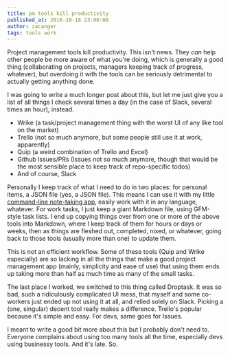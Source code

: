 ```yaml
---
title: pm tools kill productivity
published_at: 2016-10-18 23:00:00
author: zacanger
tags: tools work
---
```


Project management tools kill productivity. This isn't news. They _can_ help
other people be more aware of what you're doing, which is generally a good thing
(collaborating on projects, managers keeping track of progress, whatever), but
overdoing it with the tools can be seriously detrimental to actually getting
anything done.

I was going to write a much longer post about this, but let me just give you a
list of all things I check several times a day (in the case of Slack, several
times an hour), instead.

* Wrike (a task/project management thing with the worst UI of any like tool on
  the market)
* Trello (not so much anymore, but some people still use it at work, apparently)
* Quip (a weird combination of Trello and Excel)
* Github Issues/PRs (Issues not so much anymore, though that would be the most
  sensible place to keep track of repo-specific todos)
* And of course, Slack

Personally I keep track of what I need to do in two places: for personal items,
a JSON file (yes, a JSON file). This means I can use it with my little
[command-line note-taking app](http://npmjs.com/package/lilnote), easily work
with it in any language, whatever. For work tasks, I just keep a giant Markdown
file, using GFM-style task lists. I end up copying things over from one or more
of the above tools into Markdown, where I keep track of them for hours or days
or weeks, then as things are fleshed out, completed, nixed, or whatever, going
back to those tools (usually more than one) to update them.

This is not an efficient workflow. Some of these tools (Quip and Wrike
especially) are so lacking in all the things that make a good project management
app (mainly, simplicity and ease of use) that using them ends up taking more
than half as much time as many of the small tasks.

The last place I worked, we switched to this thing called Droptask. It was so
bad, such a ridiculously complicated UI mess, that myself and some co-workers
just ended up not using it at all, and relied solely on Slack. Picking a (one,
singular) decent tool really makes a difference. Trello's popular because it's
simple and easy. For devs, same goes for Issues.

I meant to write a good bit more about this but I probably don't need to.
Everyone complains about using too many tools all the time, especially devs
using businessy tools. And it's late. So.

